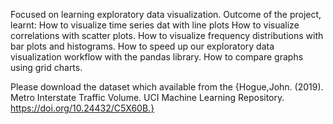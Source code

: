 Focused on learning exploratory data visualization.
Outcome of the project, learnt:
How to visualize time series dat with line plots
How to visualize correlations with scatter plots.
How to visualize frequency distributions with bar plots and histograms.
How to speed up our exploratory data visualization workflow with the pandas library.
How to compare graphs using grid charts.

Please download the dataset which available from the {Hogue,John. (2019). Metro Interstate Traffic Volume. UCI Machine Learning Repository. https://doi.org/10.24432/C5X60B.}
